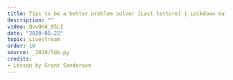 ```yaml
---
title: Tips to be a better problem solver [Last lecture] | Lockdown math ep. 10
description: ""
video: QvuQH4_05LI
date: "2020-05-22"
topic: Livestream
order: 10
source: _2020/ldm.py
credits:
- Lesson by Grant Sanderson
---
```

